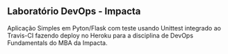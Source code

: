## Laboratório DevOps - Impacta

Aplicação Simples em Pyton/Flask com teste usando Unittest integrado ao Travis-CI fazendo deploy no Heroku para a disciplina de DevOps Fundamentals do MBA da Impacta.
